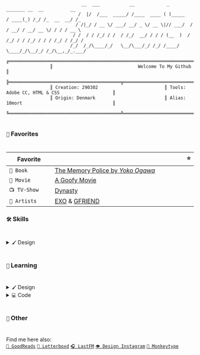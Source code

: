 
```
⠀                           __  ___           __            _          _______ __  __          __  
                           /  |/  /___  _____/ /____  ____ ( )_____   / ____(_) /_/ /_  __  __/ /_ 
                          / /|_/ / __ \/ ___/ __/ _ \/ __ \|// ___/  / / __/ / __/ __ \/ / / / __ \
                         / /  / / /_/ / /  / /_/  __/ / / / (__  )  / /_/ / / /_/ / / / /_/ / /_/ /
                        /_/  /_/\____/_/   \__/\___/_/ /_/ /____/   \____/_/\__/_/ /_/\__,_/_.___/ 
⠀    ⠀          ╔═══════════════════════════════════════════════════════════════════════════════════════════╗
⠀   ⠀           ║                                Welcome To My Github                                       ║
⠀    ⠀          ╠══════════════════════════════════════════╦════════════════════════════════════════════════╣
⠀   ⠀           ║ Creation: 290302                         ║ Tools: Adobe CC, HTML & CSS                    ║
⠀   ⠀           ║ Origin: Denmark                          ║ Alias: 10mort                                  ║
⠀   ⠀           ╚══════════════════════════════════════════╩════════════════════════════════════════════════╝


```

### `🌟` Favorites
#
|Favorite <img width=90/>|<img width=350/> ⭐ <img width=350/>|
| --- | --- |
| `🔖 Book` | [The Memory Police by *Yoko Ogawa*](https://www.goodreads.com/book/show/37004370-the-memory-police) |
| `🎥 Movie` | [A Goofy Movie](https://letterboxd.com/film/a-goofy-movie/) |
| `📺 TV-Show` | [Dynasty](https://www.imdb.com/title/tt6128300/) |
| `🎵 Artists` | [EXO](https://www.last.fm/music/Exo) & [GFRIEND](https://www.last.fm/music/gfriend) |

### `🛠️` Skills
#
<details>
  <summary><code>🖌️</code> Design</summary>
<br>

![Adobe Photoshop](https://img.shields.io/badge/adobe%20photoshop-%2331A8FF.svg?style=for-the-badge&logo=adobe%20photoshop&logoColor=white)
![Adobe Illustrator](https://img.shields.io/badge/adobe%20illustrator-%23FF9A00.svg?style=for-the-badge&logo=adobe%20illustrator&logoColor=white)
![Adobe After Effects](https://img.shields.io/badge/Adobe%20After%20Effects-9999FF.svg?style=for-the-badge&logo=Adobe%20After%20Effects&logoColor=white)
![Adobe Premiere Pro](https://img.shields.io/badge/Adobe%20Premiere%20Pro-9999FF.svg?style=for-the-badge&logo=Adobe%20Premiere%20Pro&logoColor=white)
</details>

#

### `🧠` Learning
#
<details>
  <summary><code>🖌️</code> Design</summary>
<br>

![Figma](https://img.shields.io/badge/figma-%23F24E1E.svg?style=for-the-badge&logo=figma&logoColor=white)
</details>
<details>
  <summary><code>💻</code> Code</summary>
<br>

![HTML5](https://img.shields.io/badge/html5-%23E34F26.svg?style=for-the-badge&logo=html5&logoColor=white)
![CSS3](https://img.shields.io/badge/css3-%231572B6.svg?style=for-the-badge&logo=css3&logoColor=white)
</details>

#

### `🦢` Other
#
Find me here also:<br>
[`🔖 GoodReads`](https://www.goodreads.com/user/show/167536511)
[`🎥 Letterboxd`](https://letterboxd.com/10mort/)
[`🎧 LastFM`](https://www.last.fm/user/Mortxn)
[`👁️ Design Instagram`](https://www.instagram.com/10mrtn/)
[`🐒 Monkeytype`](https://monkeytype.com/profile/10mort)
